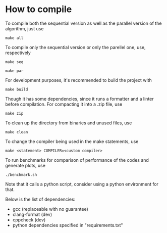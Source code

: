 # How to compile
To compile both the sequential version as well as the parallel version of the algorithm, just use

```
make all
```

To compile only the sequential version or only the parellel one, use, respectively

```
make seq
```

```
make par
```

For development purposes, it's recommended to build the project with

```
make build
```

Though it has some dependencies, since it runs a formatter and a linter before compilation. 
For compacting it into a .zip file, use

```
make zip
```

To clean up the directory from binaries and unused files, use

```
make clean
```

To change the compiler being used in the make statements, use

```
make <statement> COMPILER=<custom compiler>
```

To run benchmarks for comparison of performance of the codes and generate plots, use

```
./benchmark.sh
```

Note that it calls a python script, consider using a python environment for that.

Below is the list of dependencies:
- gcc            (replaceable with no guarantee)
- clang-format   (dev)
- cppcheck       (dev)
- python dependencies specified in "requirements.txt"
